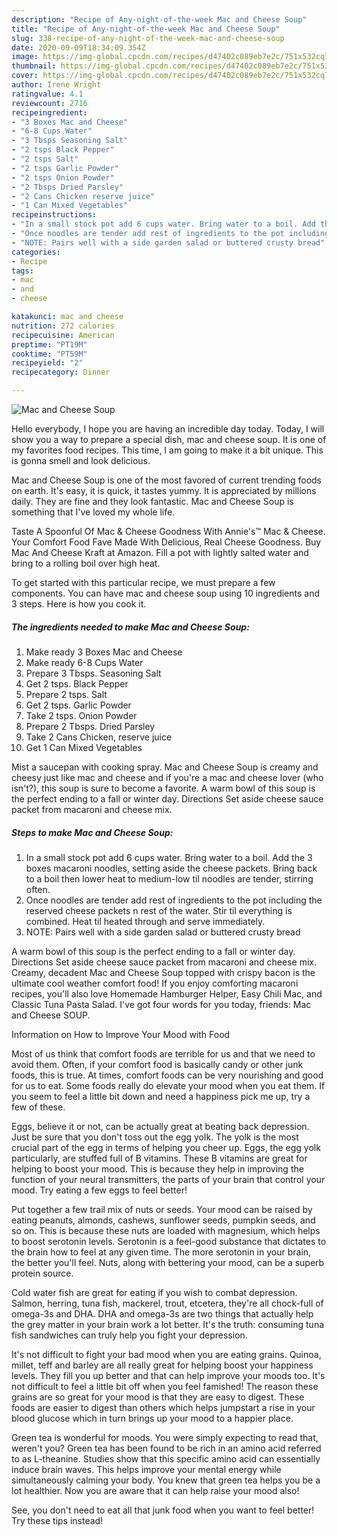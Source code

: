 ```yaml
---
description: "Recipe of Any-night-of-the-week Mac and Cheese Soup"
title: "Recipe of Any-night-of-the-week Mac and Cheese Soup"
slug: 338-recipe-of-any-night-of-the-week-mac-and-cheese-soup
date: 2020-09-09T18:34:09.354Z
image: https://img-global.cpcdn.com/recipes/d47402c089eb7e2c/751x532cq70/mac-and-cheese-soup-recipe-main-photo.jpg
thumbnail: https://img-global.cpcdn.com/recipes/d47402c089eb7e2c/751x532cq70/mac-and-cheese-soup-recipe-main-photo.jpg
cover: https://img-global.cpcdn.com/recipes/d47402c089eb7e2c/751x532cq70/mac-and-cheese-soup-recipe-main-photo.jpg
author: Irene Wright
ratingvalue: 4.1
reviewcount: 2716
recipeingredient:
- "3 Boxes Mac and Cheese"
- "6-8 Cups Water"
- "3 Tbsps Seasoning Salt"
- "2 tsps Black Pepper"
- "2 tsps Salt"
- "2 tsps Garlic Powder"
- "2 tsps Onion Powder"
- "2 Tbsps Dried Parsley"
- "2 Cans Chicken reserve juice"
- "1 Can Mixed Vegetables"
recipeinstructions:
- "In a small stock pot add 6 cups water. Bring water to a boil. Add the 3 boxes macaroni noodles, setting aside the cheese packets. Bring back to a boil then lower heat to medium-low til noodles are tender, stirring often."
- "Once noodles are tender add rest of ingredients to the pot including the reserved cheese packets n rest of the water. Stir til everything is combined. Heat til heated through and serve immediately."
- "NOTE: Pairs well with a side garden salad or buttered crusty bread"
categories:
- Recipe
tags:
- mac
- and
- cheese

katakunci: mac and cheese 
nutrition: 272 calories
recipecuisine: American
preptime: "PT19M"
cooktime: "PT59M"
recipeyield: "2"
recipecategory: Dinner

---
```



![Mac and Cheese Soup](https://img-global.cpcdn.com/recipes/d47402c089eb7e2c/751x532cq70/mac-and-cheese-soup-recipe-main-photo.jpg)

Hello everybody, I hope you are having an incredible day today. Today, I will show you a way to prepare a special dish, mac and cheese soup. It is one of my favorites food recipes. This time, I am going to make it a bit unique. This is gonna smell and look delicious.

Mac and Cheese Soup is one of the most favored of current trending foods on earth. It's easy, it is quick, it tastes yummy. It is appreciated by millions daily. They are fine and they look fantastic. Mac and Cheese Soup is something that I've loved my whole life.

Taste A Spoonful Of Mac &amp; Cheese Goodness With Annie&#39;s™ Mac &amp; Cheese. Your Comfort Food Fave Made With Delicious, Real Cheese Goodness. Buy Mac And Cheese Kraft at Amazon. Fill a pot with lightly salted water and bring to a rolling boil over high heat.


To get started with this particular recipe, we must prepare a few components. You can have mac and cheese soup using 10 ingredients and 3 steps. Here is how you cook it.

<!--inarticleads1-->

##### The ingredients needed to make Mac and Cheese Soup:

1. Make ready 3 Boxes Mac and Cheese
1. Make ready 6-8 Cups Water
1. Prepare 3 Tbsps. Seasoning Salt
1. Get 2 tsps. Black Pepper
1. Prepare 2 tsps. Salt
1. Get 2 tsps. Garlic Powder
1. Take 2 tsps. Onion Powder
1. Prepare 2 Tbsps. Dried Parsley
1. Take 2 Cans Chicken, reserve juice
1. Get 1 Can Mixed Vegetables


Mist a saucepan with cooking spray. Mac and Cheese Soup is creamy and cheesy just like mac and cheese and if you&#39;re a mac and cheese lover (who isn&#39;t?), this soup is sure to become a favorite. A warm bowl of this soup is the perfect ending to a fall or winter day. Directions Set aside cheese sauce packet from macaroni and cheese mix. 

<!--inarticleads2-->

##### Steps to make Mac and Cheese Soup:

1. In a small stock pot add 6 cups water. Bring water to a boil. Add the 3 boxes macaroni noodles, setting aside the cheese packets. Bring back to a boil then lower heat to medium-low til noodles are tender, stirring often.
1. Once noodles are tender add rest of ingredients to the pot including the reserved cheese packets n rest of the water. Stir til everything is combined. Heat til heated through and serve immediately.
1. NOTE: Pairs well with a side garden salad or buttered crusty bread


A warm bowl of this soup is the perfect ending to a fall or winter day. Directions Set aside cheese sauce packet from macaroni and cheese mix. Creamy, decadent Mac and Cheese Soup topped with crispy bacon is the ultimate cool weather comfort food! If you enjoy comforting macaroni recipes, you&#39;ll also love Homemade Hamburger Helper, Easy Chili Mac, and Classic Tuna Pasta Salad. I&#39;ve got four words for you today, friends: Mac and Cheese SOUP. 

Information on How to Improve Your Mood with Food


Most of us think that comfort foods are terrible for us and that we need to avoid them. Often, if your comfort food is basically candy or other junk foods, this is true. At times, comfort foods can be very nourishing and good for us to eat. Some foods really do elevate your mood when you eat them. If you seem to feel a little bit down and need a happiness pick me up, try a few of these.

Eggs, believe it or not, can be actually great at beating back depression. Just be sure that you don't toss out the egg yolk. The yolk is the most crucial part of the egg in terms of helping you cheer up. Eggs, the egg yolk particularly, are stuffed full of B vitamins. These B vitamins are great for helping to boost your mood. This is because they help in improving the function of your neural transmitters, the parts of your brain that control your mood. Try eating a few eggs to feel better!

Put together a few trail mix of nuts or seeds. Your mood can be raised by eating peanuts, almonds, cashews, sunflower seeds, pumpkin seeds, and so on. This is because these nuts are loaded with magnesium, which helps to boost serotonin levels. Serotonin is a feel-good substance that dictates to the brain how to feel at any given time. The more serotonin in your brain, the better you'll feel. Nuts, along with bettering your mood, can be a superb protein source.

Cold water fish are great for eating if you wish to combat depression. Salmon, herring, tuna fish, mackerel, trout, etcetera, they're all chock-full of omega-3s and DHA. DHA and omega-3s are two things that actually help the grey matter in your brain work a lot better. It's the truth: consuming tuna fish sandwiches can truly help you fight your depression. 

It's not difficult to fight your bad mood when you are eating grains. Quinoa, millet, teff and barley are all really great for helping boost your happiness levels. They fill you up better and that can help improve your moods too. It's not difficult to feel a little bit off when you feel famished! The reason these grains are so great for your mood is that they are easy to digest. These foods are easier to digest than others which helps jumpstart a rise in your blood glucose which in turn brings up your mood to a happier place.

Green tea is wonderful for moods. You were simply expecting to read that, weren't you? Green tea has been found to be rich in an amino acid referred to as L-theanine. Studies show that this specific amino acid can essentially induce brain waves. This helps improve your mental energy while simultaneously calming your body. You knew that green tea helps you be a lot healthier. Now you are aware that it can help raise your mood also!

See, you don't need to eat all that junk food when you want to feel better! Try  these tips  instead!

